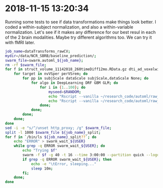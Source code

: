 # 2018-11-15 13:20:34

Running some tests to see if data transformations make things look better. I coded a within-subject normalization, and also a within-variable normalization. Let's see if it makes any difference for our best resul in each of the 2 brain modalities. Maybe try different algorithms too. We can try it with fMRI later.

```bash
job_name=dataTransforms_rawCV;
mydir=/data/NCR_SBRB/baseline_prediction/;
swarm_file=swarm.automl_${job_name};
rm -rf $swarm_file;
for f in struct_volume_11142018_260timeDiff12mo.RData.gz dti_ad_voxelwise_n223_09212018.RData.gz; do
    for target in nvVSper perVSrem; do
        for pp in subjScale dataScale subjScale,dataScale None; do
            for algo in DeepLearning DRF GBM GLM; do
                for i in {1..100}; do
                    myseed=$RANDOM;
                    echo "Rscript --vanilla ~/research_code/automl/raw_multiDomain_autoValidation_oneAlgo.R ${mydir}/$f ${mydir}/long_clin_0918.csv ${target} ${mydir}/models_raw_dataTransforms/${USER} $myseed $algo $pp" >> $swarm_file;
                    echo "Rscript --vanilla ~/research_code/automl/raw_multiDomain_autoValidation_oneAlgo.R ${mydir}/$f ${mydir}/long_clin_0918.csv ${target} ${mydir}/models_raw_dataTransforms/${USER} -$myseed $algo $pp" >> $swarm_file;
                done;
            done;
        done;
    done;
done
sed -i -e "s/^/unset http_proxy; /g" $swarm_file;
split -l 1000 $swarm_file ${job_name}_split;
for f in `/bin/ls ${job_name}_split??`; do
    echo "ERROR" > swarm_wait_${USER}
    while grep -q ERROR swarm_wait_${USER}; do
        echo "Trying $f"
        swarm -f $f -g 40 -t 16 --time 3:00:00 --partition quick --logdir trash_${job_name} --job-name ${job_name} -m R --gres=lscratch:10 2> swarm_wait_${USER};
        if grep -q ERROR swarm_wait_${USER}; then
            echo -e "\tError, sleeping..."
            sleep 10m;
        fi;
    done;
done
```